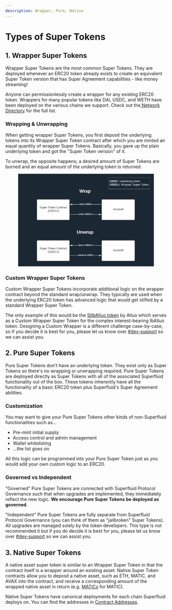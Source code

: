 ```yaml
---
description: Wrapper, Pure, Native
---
```


# Types of Super Tokens

## 1. Wrapper Super Tokens

Wrapper Super Tokens are the most common Super Tokens. They are deployed whenever an ERC20 token already exists to create an equivalent Super Token version that has Super Agreement capabilities - like money streaming!

Anyone can permissionlessly create a wrapper for any existing ERC20 token. Wrappers for many popular tokens like DAI, USDC, and WETH have been deployed on the various chains we support. Check out the[ Network Directory](../networks.md) for the full list.

### **Wrapping & Unwrapping**

When getting wrapper Super Tokens, you first deposit the underlying tokens into its Wrapper Super Token contract after which you are minted an equal quantity of wrapper Super Tokens. Basically, you gave up the plain underlying token and got the "Super Token version" of it.&#x20;

To unwrap, the opposite happens; a desired amount of Super Tokens are burned and an equal amount of the underlying token is returned.

<figure><img src="../../.gitbook/assets/image (1) (1) (1).png" alt=""><figcaption></figcaption></figure>

### Custom Wrapper Super Tokens

Custom Wrapper Super Tokens incorporate additional logic on the wrapper contract beyond the standard wrap/unwrap. They typically are used when the underlying ERC20 token has advanced logic that would get stifled by a standard Wrapper Super Token.&#x20;

The only example of this would be the [StIbAlluo token](https://docs.alluo.com/alluo-explained/tokens-and-tokenomics/tech-deep-dive-interest-bearing-asset-token/stiballuo-and-superfluid) by Alluo which serves as a Custom Wrapper Super Token for the complex interest-bearing IbAlluo token. Designing a Custom Wrapper is a different challenge case-by-case, so if you decide it is best for you, please let us know over [#dev-support](https://discord.gg/MAqnDhJMVM) so we can assist you.

## 2. Pure Super Tokens

Pure Super Tokens don't have an underlying token. They exist only as Super Tokens so there's no wrapping or unwrapping required. Pure Super Tokens are deployed directly as Super Tokens with all of the associated Superfluid functionality out of the box. These tokens inherently have all the functionality of a basic ERC20 token plus Superfluid's Super Agreement abilities.

### Customization

You may want to give your Pure Super Tokens other kinds of non-Superfluid functionalities such as...&#x20;

* Pre-mint initial supply
* Access control and admin management
* Wallet whitelisting
* ...the list goes on

All this logic can be programmed into your Pure Super Token just as you would add your own custom logic to an ERC20.

### Governed vs Independent

"Governed" Pure Super Tokens are connected with Superfluid Protocol Governance such that when upgrades are implemented, they immediately reflect the new logic. **We encourage Pure Super Tokens be deployed as governed**.

"Independent" Pure Super Tokens are fully separate from Superfluid Protocol Governance (you can think of them as "jailbroken" Super Tokens). All upgrades are managed solely by the token developers. This type is not recommended it but if you do decide it is best for you, please let us know over [#dev-support](https://discord.gg/MAqnDhJMVM) so we can assist you.

## 3. Native Super Tokens

A native asset super token is similar to an Wrapper Super Token in that the contract itself is a wrapper around an existing asset. Native Super Token contracts allow you to deposit a native asset, such as ETH, MATIC, and AVAX into the contract, and receive a corresponding amount of the wrapped native asset in return (e.g. [MATICx](https://polygonscan.com/address/0x3aD736904E9e65189c3000c7DD2c8AC8bB7cD4e3) for MATIC).&#x20;

Native Super Tokens have canonical deployments for each chain Superfluid deploys on. You can find the addresses in [Contract Addresses](../networks.md).

